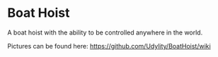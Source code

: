 # Boat Hoist

A boat hoist with the ability to be controlled anywhere in the world.

Pictures can be found here: https://github.com/Udylity/BoatHoist/wiki
